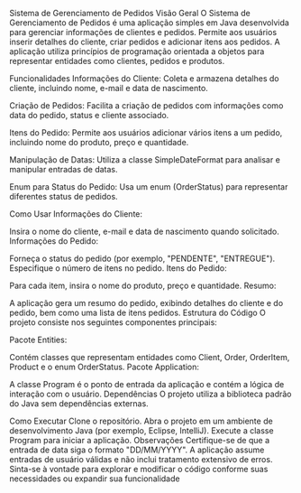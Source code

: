 
Sistema de Gerenciamento de Pedidos
Visão Geral
O Sistema de Gerenciamento de Pedidos é uma aplicação simples em Java desenvolvida para gerenciar informações de clientes e pedidos. Permite aos usuários inserir detalhes do cliente, criar pedidos e adicionar itens aos pedidos. A aplicação utiliza princípios de programação orientada a objetos para representar entidades como clientes, pedidos e produtos.

Funcionalidades
Informações do Cliente: Coleta e armazena detalhes do cliente, incluindo nome, e-mail e data de nascimento.

Criação de Pedidos: Facilita a criação de pedidos com informações como data do pedido, status e cliente associado.

Itens do Pedido: Permite aos usuários adicionar vários itens a um pedido, incluindo nome do produto, preço e quantidade.

Manipulação de Datas: Utiliza a classe SimpleDateFormat para analisar e manipular entradas de datas.

Enum para Status do Pedido: Usa um enum (OrderStatus) para representar diferentes status de pedidos.

Como Usar
Informações do Cliente:

Insira o nome do cliente, e-mail e data de nascimento quando solicitado.
Informações do Pedido:

Forneça o status do pedido (por exemplo, "PENDENTE", "ENTREGUE").
Especifique o número de itens no pedido.
Itens do Pedido:

Para cada item, insira o nome do produto, preço e quantidade.
Resumo:

A aplicação gera um resumo do pedido, exibindo detalhes do cliente e do pedido, bem como uma lista de itens pedidos.
Estrutura do Código
O projeto consiste nos seguintes componentes principais:

Pacote Entities:

Contém classes que representam entidades como Client, Order, OrderItem, Product e o enum OrderStatus.
Pacote Application:

A classe Program é o ponto de entrada da aplicação e contém a lógica de interação com o usuário.
Dependências
O projeto utiliza a biblioteca padrão do Java sem dependências externas.

Como Executar
Clone o repositório.
Abra o projeto em um ambiente de desenvolvimento Java (por exemplo, Eclipse, IntelliJ).
Execute a classe Program para iniciar a aplicação.
Observações
Certifique-se de que a entrada de data siga o formato "DD/MM/YYYY".
A aplicação assume entradas de usuário válidas e não inclui tratamento extensivo de erros.
Sinta-se à vontade para explorar e modificar o código conforme suas necessidades ou expandir sua funcionalidade
